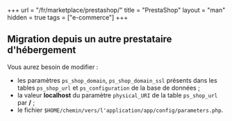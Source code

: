 +++
url = "/fr/marketplace/prestashop/"
title = "PrestaShop"
layout = "man"
hidden = true
tags = ["e-commerce"]
+++

## Migration depuis un autre prestataire d'hébergement

Vous aurez besoin de modifier :

- les paramètres `ps_shop_domain`, `ps_shop_domain_ssl` présents dans les tables `ps_shop_url` et `ps_configuration` de la base de données ;
- la valeur **localhost** du paramètre `physical_URI` de la table `ps_shop_url` par **/** ;
- le fichier `$HOME/chemin/vers/l'application/app/config/parameters.php`.
